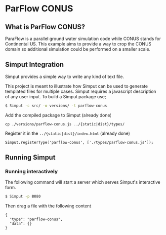 # ParFlow CONUS

## What is ParFlow CONUS?

ParaFlow is a parallel ground water simulation code while CONUS stands for Continental US.
This example aims to provide a way to crop the CONUS domain so additional simulation could be performed on a smaller scale.

## Simput Integration

Simput provides a simple way to write any kind of text file.

This project is meant to illustrate how Simput can be used to generate
templated files for multiple cases. Simput requires a javascript description of
any user input. To build a Simput package use;

```sh
$ Simput -c src/ -o versions/ -t parflow-conus
```

Add the compiled package to Simput (already done)

```
cp ./versions/parflow-conus.js ../{static|dist}/types/
```

Register it in the `../{static|dist}/index.html` (already done)

```
Simput.registerType('parflow-conus', ['./types/parflow-conus.js']);
```

## Running Simput

### Running interactively
The following command will start a server which serves Simput's interactive form.

```sh
$ Simput -p 8080
```

Then drag a file with the following content

```
{
  "type": "parflow-conus",
  "data": {}
}
```
